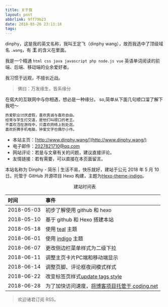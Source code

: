 ```yaml
---
title: 关于我
layout: post
abbrlink: 9ff79b23
date: 2018-05-26 23:13:18
tags:
---
```

dinphy，这是我的英文名称，我叫王定飞（dinphy wang），故而我选中了顶级域名 `.wang`，有 **王** 的含义在里面。

我是一个精通 `html css java javascript php node.js vue` 英语单词阅读的前端、后端、移动端的业余爱好者。

我习惯于远观，不擅长近战。

> 佛曰：万发缘生，皆系缘分

在偌大的互联网中与你相遇，想必是一种缘分。
so,简单从下面几句顺口溜了解下我吧～

```js
热爱职业讨厌虚假，喜欢真诚与喜欢自由。
经常与学生打交道，是他们叫顺口的老王。
不喜欢泡在游戏中，只喜欢网络上到处逛。
喜欢折腾手机电脑，钟爱文字也偶尔小作。
```
 - 本站主页：[http://www.dinphy.wang/](http://www.dinphy.wang/)
 - 电子邮件：2027821710@qq.com
 - 网站评论：若是与文章有关的问题，建议直接评论。
 - 友情链接：若有需要，可以直接在本页面留言。

本站名称为 Dinphy - 简乐 | 生活不易，快乐就好，建站于公元 2018 年 5 月 10 日。托管于 GitHub 开源项目 Hexo 构建，主题为[Hexo-theme-indigo](https://github.com/dinphy/hexo-theme-indigo-plus)。


<center>建站时间表</center>

| 时间				  | 事件 												          |
|:--------------------|:--------------------------------------------------------------|
| 2018-05-03 | 初步了解使用 github 和 hexo   									      |
| 2018-05-10 | 基于 github 和 Hexo 搭建本站                                           | 
| 2018-05-18 | 使用 [teal](https://github.com/dinphy/hexo-theme-teal) 主题            |
| 2018-06-01 | 使用 [indigo](https://github.com/dinphy/hexo-theme-indigo-plus) 主题   |
| 2018-06-07 | 更改侧边栏菜单样式为二级下拉									          |
| 2018-06-11 | 调整主页卡片PC端和移动端显示     									  |
| 2018-06-14 | 调整页脚、评论框夜间模式样式                                           |
| 2018-06-22 | 改变标签页样式[update tags style](https://github.com/dinphy/hexo-theme-indigo/commit/9f84a421bc6a69bd4f292e75918eb85e339ff75e) |
| 2018-06-28 | 为了加快访问速度，[将博客项目托管于 coding.net](https://www.dinphy.wang/posts/5cd9f4a5/) |

> 欢迎诸君订阅 RSS。
